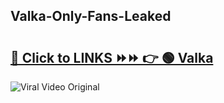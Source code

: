 
 ## Valka-Only-Fans-Leaked

# <h2><a href="https://clipsfans.com/Valka&ref=git">🔗 Click to LINKS ⏩⏩ 👉 🟢 Valka </a></h2>

<a href="https://clipsfans.com/Valka&ref=git" rel="nofollow" data-target="animated-image.originalLink"><img src="https://i.ibb.co.com/xMMVF88/686577567.gif" alt="Viral Video Original" style="max-width: 100%; display: inline-block;" data-target="animated-image.originalImage"></a>
